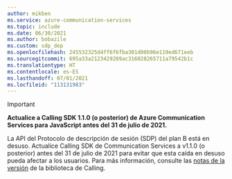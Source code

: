 ```yaml
---
author: mikben
ms.service: azure-communication-services
ms.topic: include
ms.date: 06/30/2021
ms.author: bobazile
ms.custom: sdp_dep
ms.openlocfilehash: 245532325d4ff6f6fba301d00b96e119ed671eeb
ms.sourcegitcommit: 695a33a2123429289ac316028265711a79542b1c
ms.translationtype: HT
ms.contentlocale: es-ES
ms.lasthandoff: 07/01/2021
ms.locfileid: "113131983"
---
```

> [!IMPORTANT]
> **Actualice a Calling SDK 1.1.0 (o posterior) de Azure Communication Services para JavaScript antes del 31 de julio de 2021.**
>
> La API del Protocolo de descripción de sesión (SDP) del plan B está en desuso. Actualice Calling SDK de Communication Services a v1.1.0 (o posterior) antes del 31 de julio de 2021 para evitar que esta caída en desuso pueda afectar a los usuarios. Para más información, consulte las [notas de la versión](https://github.com/Azure/Communication/blob/master/releasenotes/acs-javascript-calling-library-release-notes.md#v110-2021-06-17) de la biblioteca de Calling.
